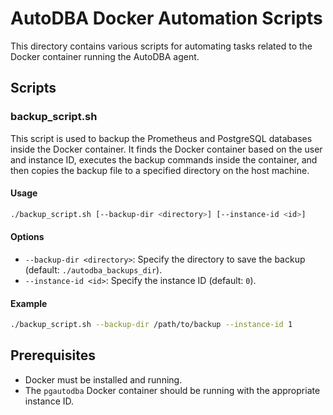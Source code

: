 # AutoDBA Docker Automation Scripts

This directory contains various scripts for automating tasks related to the Docker container running the AutoDBA agent.

## Scripts

### backup_script.sh

This script is used to backup the Prometheus and PostgreSQL databases inside the Docker container. It finds the Docker container based on the user and instance ID, executes the backup commands inside the container, and then copies the backup file to a specified directory on the host machine.

#### Usage

```bash
./backup_script.sh [--backup-dir <directory>] [--instance-id <id>]
```

#### Options

- `--backup-dir <directory>`: Specify the directory to save the backup (default: `./autodba_backups_dir`).
- `--instance-id <id>`: Specify the instance ID (default: `0`).

#### Example

```bash
./backup_script.sh --backup-dir /path/to/backup --instance-id 1
```

## Prerequisites

- Docker must be installed and running.
- The `pgautodba` Docker container should be running with the appropriate instance ID.
